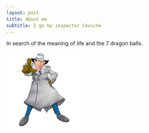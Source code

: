 ```yaml
---
layout: post
title: About me
subtitle: I go by inspector Ceviche
---
```


In search of the meaning of life and the 7 dragon balls.

<img src="assets/img/inspector.png" alt="drawing" width="200"/>

